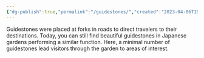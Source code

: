 ```yaml
---
{"dg-publish":true,"permalink":"/guidestones/","created":"2023-04-06T19:03:20.043-04:00","updated":"2023-04-07T10:02:36.517-04:00"}
---
```


Guidestones were placed at forks in roads to direct travelers to their destinations.  Today, you can still find beautiful guidestones in Japanese gardens performing a similar function. Here, a minimal number of guidestones lead visitors through the garden to areas of interest.
